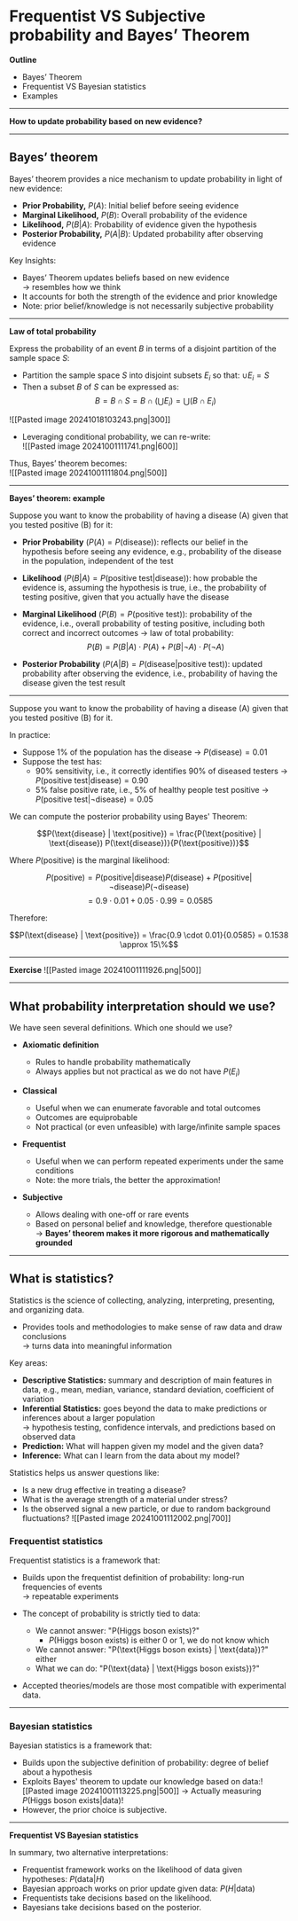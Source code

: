 
# Frequentist VS Subjective probability and Bayes’ Theorem

**Outline**

- Bayes’ Theorem
- Frequentist VS Bayesian statistics
- Examples

---

**How to update probability based on new evidence?**

---

## **Bayes’ theorem**

Bayes’ theorem provides a nice mechanism to update probability in light of new evidence:

- **Prior Probability,** $P(A)$: Initial belief before seeing evidence
- **Marginal Likelihood,** $P(B)$: Overall probability of the evidence
- **Likelihood,** $P(B|A)$: Probability of evidence given the hypothesis
- **Posterior Probability,** $P(A|B)$: Updated probability after observing evidence

Key Insights:
- Bayes’ Theorem updates beliefs based on new evidence  
  → resembles how we think
- It accounts for both the strength of the evidence and prior knowledge
- Note: prior belief/knowledge is not necessarily subjective probability


---

**Law of total probability**

Express the probability of an event $B$ in terms of a disjoint partition of the sample space $S$:

- Partition the sample space $S$ into disjoint subsets $E_i$ so that: $\cup E_i = S$
- Then a subset $B$ of $S$ can be expressed as:  
  $$B = B \cap S = B \cap \left( \bigcup E_i \right) = \bigcup \left( B \cap E_i \right)$$

![[Pasted image 20241018103243.png|300]]

- Leveraging conditional probability, we can re-write:  
![[Pasted image 20241001111741.png|600]]

Thus, Bayes’ theorem becomes:  
![[Pasted image 20241001111804.png|500]]

---

**Bayes’ theorem: example**

Suppose you want to know the probability of having a disease (A) given that you tested positive (B) for it:

- **Prior Probability** $(P(A) = P(\text{disease}))$: reflects our belief in the hypothesis before seeing any evidence, e.g., probability of the disease in the population, independent of the test
- **Likelihood** $(P(B|A) = P(\text{positive test} | \text{disease}))$: how probable the evidence is, assuming the hypothesis is true, i.e., the probability of testing positive, given that you actually have the disease
- **Marginal Likelihood** $(P(B) = P(\text{positive test}))$: probability of the evidence, i.e., overall probability of testing positive, including both correct and incorrect outcomes
  → law of total probability:  
  $$P(B) = P(B|A) \cdot P(A) + P(B| \neg A) \cdot P(\neg A)$$

- **Posterior Probability** $(P(A|B) = P(\text{disease} | \text{positive test}))$: updated probability after observing the evidence, i.e., probability of having the disease given the test result

---
Suppose you want to know the probability of having a disease (A) given that you tested positive (B) for it.

In practice:

- Suppose 1% of the population has the disease → $P(\text{disease}) = 0.01$
- Suppose the test has:
  - 90% sensitivity, i.e., it correctly identifies 90% of diseased testers → $P(\text{positive test} | \text{disease}) = 0.90$
  - 5% false positive rate, i.e., 5% of healthy people test positive → $P(\text{positive test} | \neg \text{disease}) = 0.05$

We can compute the posterior probability using Bayes' Theorem:

$$P(\text{disease} | \text{positive}) = \frac{P(\text{positive} | \text{disease}) P(\text{disease})}{P(\text{positive})}$$

Where $P(\text{positive})$ is the marginal likelihood:

$$P(\text{positive}) = P(\text{positive} | \text{disease}) P(\text{disease}) + P(\text{positive} | \neg \text{disease}) P(\neg \text{disease})$$
$$= 0.9 \cdot 0.01 + 0.05 \cdot 0.99 = 0.0585$$

Therefore:

$$P(\text{disease} | \text{positive}) = \frac{0.9 \cdot 0.01}{0.0585} = 0.1538 \approx 15\%$$

---

**Exercise**
![[Pasted image 20241001111926.png|500]]

---

## **What probability interpretation should we use?**

We have seen several definitions. Which one should we use?

- **Axiomatic definition**  
  - Rules to handle probability mathematically  
  - Always applies but not practical as we do not have $P(E_i)$

- **Classical**  
  - Useful when we can enumerate favorable and total outcomes  
  - Outcomes are equiprobable  
  - Not practical (or even unfeasible) with large/infinite sample spaces

- **Frequentist**  
  - Useful when we can perform repeated experiments under the same conditions  
  - Note: the more trials, the better the approximation!

- **Subjective**  
  - Allows dealing with one-off or rare events  
  - Based on personal belief and knowledge, therefore questionable  
    → **Bayes’ theorem makes it more rigorous and mathematically grounded**

---

## **What is statistics?**

Statistics is the science of collecting, analyzing, interpreting, presenting, and organizing data.

- Provides tools and methodologies to make sense of raw data and draw conclusions  
  → turns data into meaningful information

Key areas:
- **Descriptive Statistics:** summary and description of main features in data, e.g., mean, median, variance, standard deviation, coefficient of variation
- **Inferential Statistics:** goes beyond the data to make predictions or inferences about a larger population  
  → hypothesis testing, confidence intervals, and predictions based on observed data
- **Prediction:** What will happen given my model and the given data?
- **Inference:** What can I learn from the data about my model?

Statistics helps us answer questions like:
- Is a new drug effective in treating a disease?
- What is the average strength of a material under stress?
- Is the observed signal a new particle, or due to random background fluctuations?
![[Pasted image 20241001112002.png|700]]



### **Frequentist statistics**

Frequentist statistics is a framework that:

- Builds upon the frequentist definition of probability: long-run frequencies of events  
  → repeatable experiments

- The concept of probability is strictly tied to data:  
  - We cannot answer: "P(Higgs boson exists)?"
	  - $P(\text{Higgs boson exists})$ is either 0 or 1, we do not know which
  - We cannot answer: "P(\text{Higgs boson exists} | \text{data})?" either
  - What we can do: "P(\text{data} | \text{Higgs boson exists})?"

- Accepted theories/models are those most compatible with experimental data.

---

### **Bayesian statistics**

Bayesian statistics is a framework that:

- Builds upon the subjective definition of probability: degree of belief about a hypothesis
- Exploits Bayes' theorem to update our knowledge based on data:![[Pasted image 20241001113225.png|500]]
  → Actually measuring $P(\text{Higgs boson exists} | \text{data})$!
- However, the prior choice is subjective.

---

**Frequentist VS Bayesian statistics**

In summary, two alternative interpretations:

- Frequentist framework works on the likelihood of data given hypotheses: $P(\text{data} | H)$
- Bayesian approach works on prior update given data: $P(H | \text{data})$
- Frequentists take decisions based on the likelihood.
- Bayesians take decisions based on the posterior.

